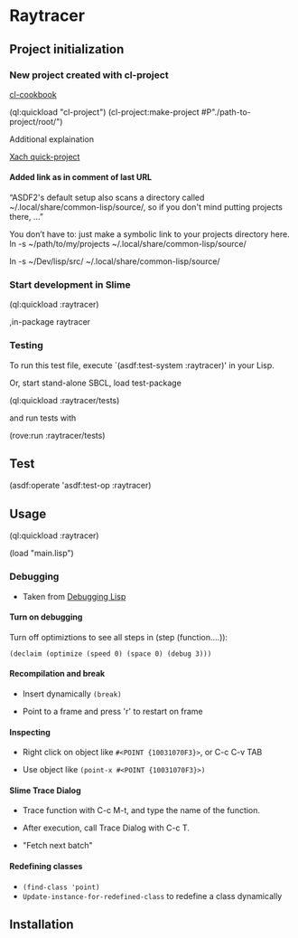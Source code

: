 # Raytracer

## Project initialization

### New project created with cl-project

[cl-cookbook](https://lispcookbook.github.io/cl-cookbook/getting-started.html)

(ql:quickload "cl-project")
(cl-project:make-project #P"./path-to-project/root/")

Additional explaination

[Xach quick-project](https://xach.livejournal.com/278047.html)

#### Added link as in comment of last URL

“ASDF2's default setup also scans a directory called ~/.local/share/common-lisp/source/, 
so if you don't mind putting projects there, …”

You don’t have to: just make a symbolic link to your projects directory here.
ln -s ~/path/to/my/projects ~/.local/share/common-lisp/source/

ln -s ~/Dev/lisp/src/ ~/.local/share/common-lisp/source/

### Start development in Slime

(ql:quickload :raytracer)

,in-package raytracer

### Testing

To run this test file, execute `(asdf:test-system :raytracer)' in your Lisp.

Or, start stand-alone SBCL, load test-package

(ql:quickload :raytracer/tests)

and run tests with

(rove:run :raytracer/tests)


## Test
(asdf:operate 'asdf:test-op :raytracer)
## Usage

(ql:quickload :raytracer)

(load "main.lisp")

### Debugging

- Taken from [Debugging Lisp](https://malisper.me/category/debugging-common-lisp/) 

#### Turn on debugging

Turn off optimiztions to see all steps in (step (function....)):

`(declaim (optimize (speed 0) (space 0) (debug 3)))`

#### Recompilation and break

- Insert dynamically `(break)`

- Point to a frame and press 'r' to restart on frame

#### Inspecting

- Right click on object like `#<POINT {10031070F3}>`, or C-c C-v TAB

- Use object like `(point-x #<POINT {10031070F3}>)`

#### Slime Trace Dialog

- Trace function with C-c M-t, and type the name of the function.

- After execution, call Trace Dialog with C-c T.

- "Fetch next batch"

#### Redefining classes

- `(find-class 'point)`
- `Update-instance-for-redefined-class` to redefine a class dynamically

## Installation
 
